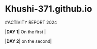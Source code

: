 # Khushi-371.github.io

#ACTIVITY REPORT 2024

|**DAY 1**| On the first |

|**DAY 2**| on the second|

